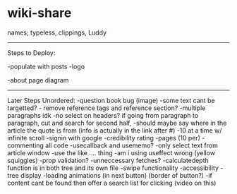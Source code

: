 # wiki-share

names; typeless, clippings, Luddy

---

Steps to Deploy:

-populate with posts
-logo

-about page diagram

---

Later Steps Unordered:
-question book bug (image)
-some text cant be targetted? - remove reference tags and reference section? -multiple paragraphs idk -no select on headers? if going from paragraph to paragraph, cut and search for second half,
-should maybe say where in the article the quote is from (info is actually in the link after #)
-10 at a time w/ infinite scroll
-signin with google
-credibility rating
-pages (10 per)
-commenting all code
-usecallback and usememo?
-only select text from article window
-use the like .... thing
-am i using useffect wrong (yellow squiggles)
-prop validation?
-unneccessary fetches?
-calculatedepth function is in both tree and its own file
-swipe functionality
-accessibility
-tree display
-loading animations (in next button) (border of button?)
-if content cant be found then offer a search list for clicking (video on this)
